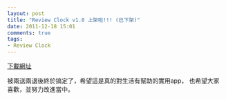 ```yaml
---
layout: post
title: "Review Clock v1.0 上架啦!!! (已下架)"
date: 2011-12-18 15:01
comments: true
tags: 
- Review Clock
---
```



[下載網址](http://itunes.apple.com/tw/app/review-clock/id488483008?mt=8)

被兩送兩退後終於搞定了，希望這是真的對生活有幫助的實用app，
也希望大家喜歡，並努力改進當中。 